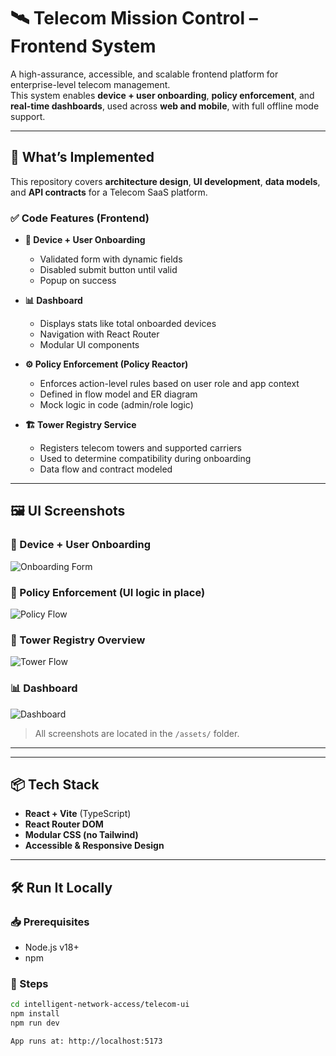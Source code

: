 # 🛰️ Telecom Mission Control – Frontend System

A high-assurance, accessible, and scalable frontend platform for enterprise-level telecom management.  
This system enables **device + user onboarding**, **policy enforcement**, and **real-time dashboards**, used across **web and mobile**, with full offline mode support.

---

## 🔧 What’s Implemented

This repository covers **architecture design**, **UI development**, **data models**, and **API contracts** for a Telecom SaaS platform.

### ✅ Code Features (Frontend)

- **🔐 Device + User Onboarding**

  - Validated form with dynamic fields
  - Disabled submit button until valid
  - Popup on success

- **📊 Dashboard**

  - Displays stats like total onboarded devices
  - Navigation with React Router
  - Modular UI components

- **⚙️ Policy Enforcement (Policy Reactor)**

  - Enforces action-level rules based on user role and app context
  - Defined in flow model and ER diagram
  - Mock logic in code (admin/role logic)

- **🏗️ Tower Registry Service**
  - Registers telecom towers and supported carriers
  - Used to determine compatibility during onboarding
  - Data flow and contract modeled

---

## 🖼️ UI Screenshots

### 🎯 Device + User Onboarding

![Onboarding Form](./assets/onboarding-form.png)

### 🧠 Policy Enforcement (UI logic in place)

![Policy Flow](./assets/policy-enforcement.png)

### 🗼 Tower Registry Overview

![Tower Flow](./assets/tower-registry.png)

### 📊 Dashboard

![Dashboard](./assets/dashboard.png)

> All screenshots are located in the `/assets/` folder.

---

---

## 📦 Tech Stack

- **React + Vite** (TypeScript)
- **React Router DOM**
- **Modular CSS (no Tailwind)**
- **Accessible & Responsive Design**

---

## 🛠️ Run It Locally

### 📥 Prerequisites

- Node.js v18+
- npm

### 🚀 Steps

```bash
cd intelligent-network-access/telecom-ui
npm install
npm run dev

App runs at: http://localhost:5173
```
